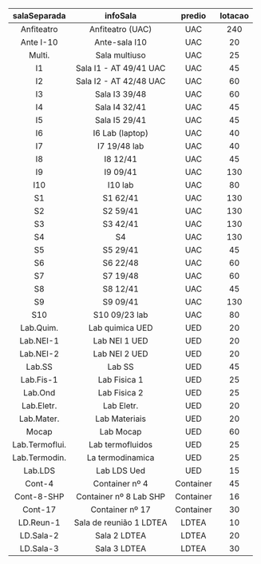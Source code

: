 |	salaSeparada	|	infoSala	              |	predio	  |	lotacao	|
| :-----------: | :---------------------: | :-------: | :-----: |
|	Anfiteatro   	|	Anfiteatro (UAC)        |	UAC      	|	240    	|
|	Ante I-10	    |	Ante-sala I10          	|	UAC	      |	20	    |    
|	Multi.       	|	Sala multiuso	          |	UAC      	|	25	    |
|	I1	          |	Sala I1 - AT 49/41 UAC	|	UAC	      |	45	    |
|	I2	          |	Sala I2 - AT 42/48 UAC	|	UAC	      |	60	    |
|	I3	          |	Sala I3 39/48	          |	UAC	      |	60	    |
|	I4	          |	Sala I4 32/41	          |	UAC	      |	45	    |
|	I5	          |	Sala I5 29/41	          |	UAC	      |	45	    |
|	I6          	|	I6 Lab (laptop)        	|	UAC	      |	40	    |
|	I7          	|	I7 19/48 lab          	|	UAC      	|	40	    |
|	I8          	|	I8 12/41               	|	UAC      	|	45	    |
|	I9	          |	I9 09/41              	|	UAC	      |	130	    |
|	I10         	|	I10 lab               	|	UAC	      |	80	    |
|	S1	          |	S1 62/41	              |	UAC	      |	130	    |
|	S2	          |	S2 59/41              	|	UAC	      |	130	    |
|	S3          	|	S3 42/41	              |	UAC	      |	130	    |
|	S4          	|	S4 	                    |	UAC      	|	130	    |
|	S5          	|	S5 29/41	              |	UAC	      |	45	    |
|	S6	          |	S6 22/48	              |	UAC	      |	60	    |
|	S7	          |	S7 19/48              	|	UAC	      |	60	    |
|	S8	          |	S8 12/41              	|	UAC      	|	45	    |
|	S9	          |	S9 09/41	              |	UAC      	|	130	    |
|	S10	          |	S10 09/23 lab	          |	UAC	      |	80	    |
|	Lab.Quim.	    |	Lab quimica UED	        |	UED      	|	20	    |
|	Lab.NEI-1	    |	Lab NEI 1 UED	          |	UED      	|	20	    |
|	Lab.NEI-2	    |	Lab NEI 2 UED	          |	UED      	|	20	    |
|	Lab.SS	      |	Lab SS	                |	UED	      |	45	    |
|	Lab.Fis-1	    |	Lab Fisica 1	          |	UED	      |	25	    |
|	Lab.Ond 	    |	Lab Fisica 2	          |	UED	      |	25	    |
|	Lab.Eletr.	  |	Lab Eletr.	            |	UED      	|	20	    |
|	Lab.Mater.	  |	Lab Materiais	          |	UED      	|	20	      |
|	Mocap	        |	Lab Mocap             	|	UED      	|	60	    |
|	Lab.Termoflui.|	Lab termofluidos	      |	UED	      |	25	    |
|	Lab.Termodin. |	La termodinamica       	|	UED	      |	25	    |
|	Lab.LDS	      |	Lab LDS Ued	            |	UED	      |	15	    |
|	Cont-4	      |	Container nº 4	        |	Container	|	45	      |
|	Cont-8-SHP	      |	Container nº 8 Lab SHP	|	Container	|	16	      |
|	Cont-17	      |	Container nº 17        	|	Container	|	30	      |
|	LD.Reun-1	    |	Sala de reunião 1 LDTEA	|	LDTEA    	|	10	      |
|	LD.Sala-2	    |	Sala 2 LDTEA	          |	LDTEA    	|	20	      |
|	LD.Sala-3	    |	Sala 3 LDTEA	          |	LDTEA    	|	30	      |    
